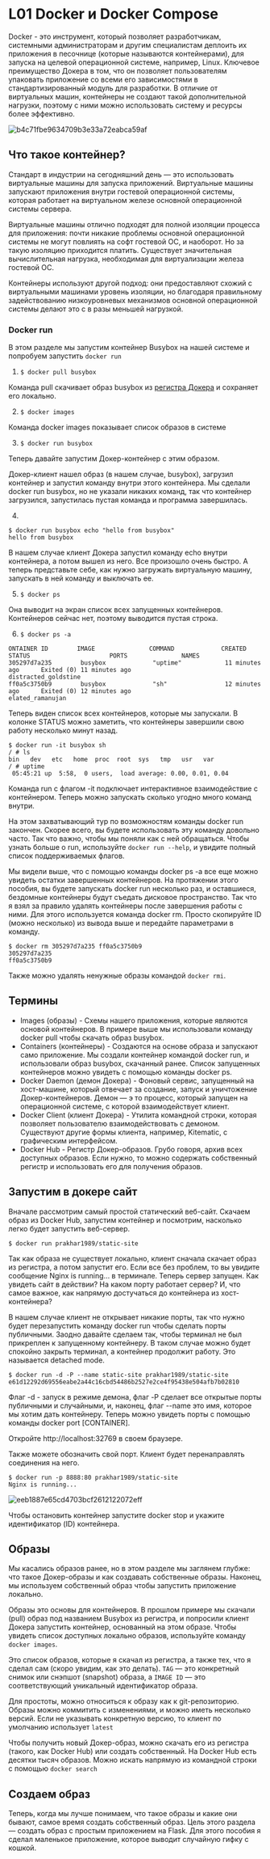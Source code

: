 # L01 Docker и Docker Compose

Docker - это инструмент, который позволяет разработчикам, системными администраторам и другим специалистам деплоить их приложения в песочнице (которые называются контейнерами), для запуска на целевой операционной системе, например, Linux. Ключевое преимущество Докера в том, что он позволяет пользователям упаковать приложение со всеми его зависимостями в стандартизированный модуль для разработки. В отличие от виртуальных машин, контейнеры не создают такой дополнительной нагрузки, поэтому с ними можно использовать систему и ресурсы более эффективно.

![b4c71fbe9634709b3e33a72eabca59af](https://user-images.githubusercontent.com/114223509/191929285-8078d631-bb72-45bb-81d8-08861d0c0626.png)

## Что такое контейнер?

Стандарт в индустрии на сегодняшний день — это использовать виртуальные машины для запуска приложений. Виртуальные машины запускают приложения внутри гостевой операционной системы, которая работает на виртуальном железе основной операционной системы сервера.


Виртуальные машины отлично подходят для полной изоляции процесса для приложения: почти никакие проблемы основной операционной системы не могут повлиять на софт гостевой ОС, и наоборот. Но за такую изоляцию приходится платить. Существует значительная вычислительная нагрузка, необходимая для виртуализации железа гостевой ОС.


Контейнеры используют другой подход: они предоставляют схожий с виртуальными машинами уровень изоляции, но благодаря правильному задействованию низкоуровневых механизмов основной операционной системы делают это с в разы меньшей нагрузкой.

### Docker run

В этом разделе мы запустим контейнер Busybox на нашей системе и попробуем запустить `docker run`

1. `$ docker pull busybox`

Команда pull скачивает образ busybox из [регистра Докера](https://hub.docker.com/) и сохраняет его локально.

2. `$ docker images`

Команда docker images показывает список образов в системе

3. `$ docker run busybox`

Теперь давайте запустим Докер-контейнер с этим образом.

Докер-клиент нашел образ (в нашем случае, busybox), загрузил контейнер и запустил команду внутри этого контейнера. Мы сделали docker run busybox, но не указали никаких команд, так что контейнер загрузился, запустилась пустая команда и программа завершилась. 

4. 
```
$ docker run busybox echo "hello from busybox" 
hello from busybox
```

В нашем случае клиент Докера запустил команду echo внутри контейнера, а потом вышел из него. Все произошло очень быстро. А теперь представьте себе, как нужно загружать виртуальную машину, запускать в ней команду и выключать ее. 

5. `$ docker ps`

Она выводит на экран список всех запущенных контейнеров.
Контейнеров сейчас нет, поэтому выводится пустая строка.

6. `$ docker ps -a`
```
ONTAINER ID        IMAGE               COMMAND             CREATED             STATUS                      PORTS               NAMES
305297d7a235        busybox             "uptime"            11 minutes ago      Exited (0) 11 minutes ago                       distracted_goldstine
ff0a5c3750b9        busybox             "sh"                12 minutes ago      Exited (0) 12 minutes ago                       elated_ramanujan
```

Теперь виден список всех контейнеров, которые мы запускали. В колонке STATUS можно заметить, что контейнеры завершили свою работу несколько минут назад.

```
$ docker run -it busybox sh
/ # ls
bin   dev   etc   home  proc  root  sys   tmp   usr   var
/ # uptime
 05:45:21 up  5:58,  0 users,  load average: 0.00, 0.01, 0.04
```

Команда run с флагом -it подключает интерактивное взаимодействие с контейнером. Теперь можно запускать сколько угодно много команд внутри.

На этом захватывающий тур по возможностям команды docker run закончен. Скорее всего, вы будете использовать эту команду довольно часто. Так что важно, чтобы мы поняли как с ней обращаться. Чтобы узнать больше о run, используйте `docker run --help`, и увидите полный список поддерживаемых флагов.

Мы видели выше, что с помощью команды docker ps -a все еще можно увидеть остатки завершенных контейнеров. На протяжении этого пособия, вы будете запускать docker run несколько раз, и оставшиеся, бездомные контейнеры будут съедать дисковое пространство. Так что я взял за правило удалять контейнеры после завершения работы с ними. Для этого используется команда docker rm. Просто скопируйте ID (можно несколько) из вывода выше и передайте параметрами в команду.

```
$ docker rm 305297d7a235 ff0a5c3750b9
305297d7a235
ff0a5c3750b9
```
Также можно удалять ненужные образы командой `docker rmi`.

## Термины

* Images (образы) - Схемы нашего приложения, которые являются основой контейнеров. В примере выше мы использовали команду docker pull чтобы скачать образ busybox.
* Containers (контейнеры) - Создаются на основе образа и запускают само приложение. Мы создали контейнер командой docker run, и использовали образ busybox, скачанный ранее. Список запущенных контейнеров можно увидеть с помощью команды docker ps.
* Docker Daemon (демон Докера) - Фоновый сервис, запущенный на хост-машине, который отвечает за создание, запуск и уничтожение Докер-контейнеров. Демон — э то процесс, который запущен на операционной системе, с которой взаимодействует клиент.
* Docker Client (клиент Докера) - Утилита командной строки, которая позволяет пользователю взаимодействовать с демоном. Существуют другие формы клиента, например, Kitematic, с графическим интерфейсом.
* Docker Hub - Регистр Докер-образов. Грубо говоря, архив всех доступных образов. Если нужно, то можно содержать собственный регистр и использовать его для получения образов.

## Запустим в докере сайт

Вначале рассмотрим самый простой статический веб-сайт. Скачаем образ из Docker Hub, запустим контейнер и посмотрим, насколько легко будет запустить веб-сервер.

`$ docker run prakhar1989/static-site`

Так как образа не существует локально, клиент сначала скачает образ из регистра, а потом запустит его. Если все без проблем, то вы увидите сообщение Nginx is running... в терминале. Теперь сервер запущен. Как увидеть сайт в действии? На каком порту работает сервер? И, что самое важное, как напрямую достучаться до контейнера из хост-контейнера?


В нашем случае клиент не открывает никакие порты, так что нужно будет перезапустить команду  docker run чтобы сделать порты публичными. Заодно давайте сделаем так, чтобы терминал не был прикреплен к запущенному контейнеру. В таком случае можно будет спокойно закрыть терминал, а контейнер продолжит работу. Это называется detached mode.

```
$ docker run -d -P --name static-site prakhar1989/static-site
e61d12292d69556eabe2a44c16cbd54486b2527e2ce4f95438e504afb7b02810
```

Флаг -d - запуск в режиме демона, флаг -P сделает все открытые порты публичными и случайными, и, наконец, флаг --name это имя, которое мы хотим дать контейнеру. Теперь можно увидеть порты с помощью команды docker port [CONTAINER].

Откройте http://localhost:32769 в своем браузере.

Также можете обозначить свой порт. Клиент будет перенаправлять соединения на него.

```
$ docker run -p 8888:80 prakhar1989/static-site
Nginx is running...
```

![eeb1887e65cd4703bcf2612122072eff](https://user-images.githubusercontent.com/114223509/191936104-eb2fa05d-81fb-4df6-8f12-470b67b4f42e.png)

Чтобы остановить контейнер запустите docker stop и укажите идентификатор (ID) контейнера.

## Образы

Мы касались образов ранее, но в этом разделе мы заглянем глубже: что такое Докер-образы и как создавать собственные образы. Наконец, мы используем собственный образ чтобы запустить приложение локально. 

Образы это основы для контейнеров. В прошлом примере мы скачали (pull) образ под названием Busybox из регистра, и попросили клиент Докера запустить контейнер, основанный на этом образе. Чтобы увидеть список доступных локально образов, используйте команду `docker images`.

Это список образов, которые я скачал из регистра, а также тех, что я сделал сам (скоро увидим, как это делать). `TAG` — это конкретный снимок или снэпшот (snapshot) образа, а `IMAGE ID` — это соответствующий уникальный идентификатор образа.

Для простоты, можно относиться к образу как к git-репозиторию. Образы можно коммитить с изменениями, и можно иметь несколько версий. Если не указывать конкретную версию, то клиент по умолчанию использует `latest`

Чтобы получить новый Докер-образ, можно скачать его из регистра (такого, как Docker Hub) или создать собственный. На Docker Hub есть десятки тысяч образов. Можно искать напрямую из командной строки с помощью `docker search`

## Создаем образ

Теперь, когда мы лучше понимаем, что такое образы и какие они бывают, самое время создать собственный образ. Цель этого раздела — создать образ с простым приложением на Flask. Для этого пособия я сделал маленькое приложение, которое выводит случайную гифку с кошкой.



